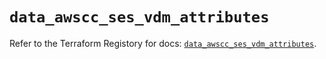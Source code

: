 # `data_awscc_ses_vdm_attributes`

Refer to the Terraform Registory for docs: [`data_awscc_ses_vdm_attributes`](https://registry.terraform.io/providers/hashicorp/awscc/0.70.0/docs/data-sources/ses_vdm_attributes).
